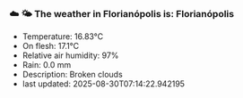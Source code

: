 ### ☁️ 🌤️  The weather in Florianópolis is: Florianópolis

- Temperature: 16.83°C
- On flesh: 17.1°C
- Relative air humidity: 97%
- Rain: 0.0 mm
- Description: Broken clouds
- last updated: 2025-08-30T07:14:22.942195
